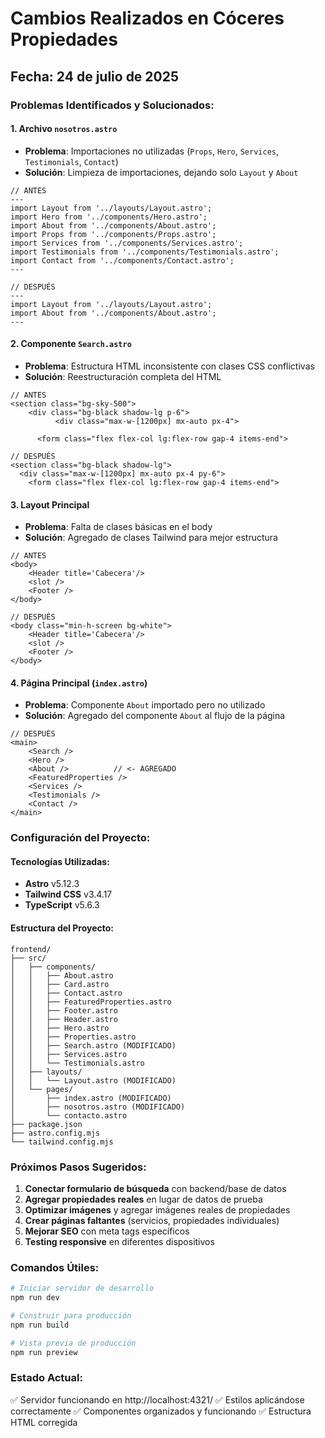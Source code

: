 # Cambios Realizados en Cóceres Propiedades

## Fecha: 24 de julio de 2025

### Problemas Identificados y Solucionados:

#### 1. **Archivo `nosotros.astro`**
- **Problema**: Importaciones no utilizadas (`Props`, `Hero`, `Services`, `Testimonials`, `Contact`)
- **Solución**: Limpieza de importaciones, dejando solo `Layout` y `About`

```astro
// ANTES
---
import Layout from '../layouts/Layout.astro';
import Hero from '../components/Hero.astro';
import About from '../components/About.astro';
import Props from '../components/Props.astro';
import Services from '../components/Services.astro';
import Testimonials from '../components/Testimonials.astro';
import Contact from '../components/Contact.astro';
---

// DESPUÉS
---
import Layout from '../layouts/Layout.astro';
import About from '../components/About.astro';
---
```

#### 2. **Componente `Search.astro`**
- **Problema**: Estructura HTML inconsistente con clases CSS conflictivas
- **Solución**: Reestructuración completa del HTML

```astro
// ANTES
<section class="bg-sky-500">
    <div class="bg-black shadow-lg p-6">
          <div class="max-w-[1200px] mx-auto px-4">
      
      <form class="flex flex-col lg:flex-row gap-4 items-end">

// DESPUÉS  
<section class="bg-black shadow-lg">
  <div class="max-w-[1200px] mx-auto px-4 py-6">
    <form class="flex flex-col lg:flex-row gap-4 items-end">
```

#### 3. **Layout Principal**
- **Problema**: Falta de clases básicas en el body
- **Solución**: Agregado de clases Tailwind para mejor estructura

```astro
// ANTES
<body>
    <Header title='Cabecera'/>
    <slot />
    <Footer />        
</body>

// DESPUÉS
<body class="min-h-screen bg-white">
    <Header title='Cabecera'/>
    <slot />
    <Footer />        
</body>
```

#### 4. **Página Principal (`index.astro`)**
- **Problema**: Componente `About` importado pero no utilizado
- **Solución**: Agregado del componente `About` al flujo de la página

```astro
// DESPUÉS
<main>
    <Search />
    <Hero />
    <About />          // <- AGREGADO
    <FeaturedProperties />
    <Services />
    <Testimonials />
    <Contact />
</main>
```

### Configuración del Proyecto:

#### Tecnologías Utilizadas:
- **Astro** v5.12.3
- **Tailwind CSS** v3.4.17
- **TypeScript** v5.6.3

#### Estructura del Proyecto:
```
frontend/
├── src/
│   ├── components/
│   │   ├── About.astro
│   │   ├── Card.astro
│   │   ├── Contact.astro
│   │   ├── FeaturedProperties.astro
│   │   ├── Footer.astro
│   │   ├── Header.astro
│   │   ├── Hero.astro
│   │   ├── Properties.astro
│   │   ├── Search.astro (MODIFICADO)
│   │   ├── Services.astro
│   │   └── Testimonials.astro
│   ├── layouts/
│   │   └── Layout.astro (MODIFICADO)
│   └── pages/
│       ├── index.astro (MODIFICADO)
│       ├── nosotros.astro (MODIFICADO)
│       └── contacto.astro
├── package.json
├── astro.config.mjs
└── tailwind.config.mjs
```

### Próximos Pasos Sugeridos:

1. **Conectar formulario de búsqueda** con backend/base de datos
2. **Agregar propiedades reales** en lugar de datos de prueba
3. **Optimizar imágenes** y agregar imágenes reales de propiedades
4. **Crear páginas faltantes** (servicios, propiedades individuales)
5. **Mejorar SEO** con meta tags específicos
6. **Testing responsive** en diferentes dispositivos

### Comandos Útiles:

```bash
# Iniciar servidor de desarrollo
npm run dev

# Construir para producción
npm run build

# Vista previa de producción
npm run preview
```

### Estado Actual:
✅ Servidor funcionando en http://localhost:4321/
✅ Estilos aplicándose correctamente
✅ Componentes organizados y funcionando
✅ Estructura HTML corregida
